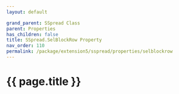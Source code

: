 ```yaml
---
layout: default

grand_parent: SSpread Class
parent: Properties
has_children: false
title: SSpread.SelBlockRow Property
nav_order: 110
permalink: /package/extension5/sspread/properties/selblockrow
---
```

# {{ page.title }}